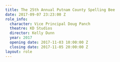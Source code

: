 ```yaml
---
title: The 25th Annual Putnam County Spelling Bee
date: 2017-09-07 23:23:00 Z
role_info:
  character: Vice Principal Doug Panch
  theatre: KD Studios
  director: Kelly Dunn
  year: 2017
  opening date: 2017-11-03 10:00:00 Z
  closing date: 2017-11-05 20:00:00 Z
layout: role
---
```


